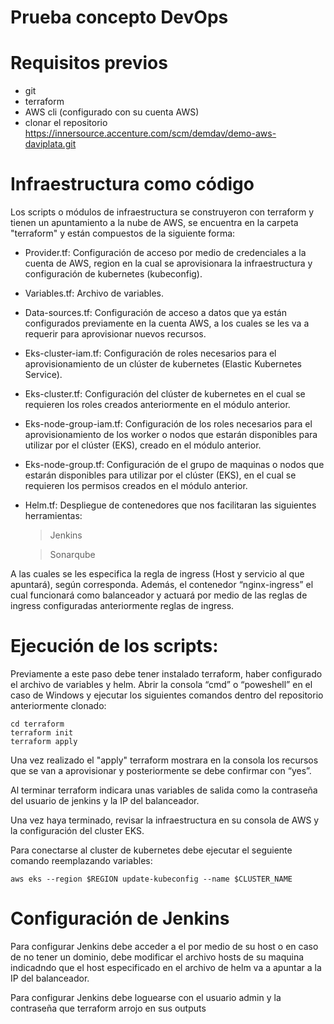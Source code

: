 # Prueba concepto DevOps
# Requisitos previos
- git
- terraform
- AWS cli (configurado con su cuenta AWS)
- clonar el repositorio https://innersource.accenture.com/scm/demdav/demo-aws-daviplata.git

# Infraestructura como código

Los scripts o módulos de infraestructura se construyeron con terraform y tienen un apuntamiento a la nube de AWS, se encuentra en la carpeta "terraform" y están compuestos de la siguiente forma:

  -	Provider.tf: Configuración de acceso por medio de credenciales a la cuenta de AWS, region en la cual se aprovisionara la                 infraestructura y configuración de kubernetes (kubeconfig).

  -	Variables.tf: Archivo de variables.

  -	Data-sources.tf: Configuración de acceso a datos que ya están configurados previamente en la cuenta AWS, a los cuales se les va a     requerir para aprovisionar nuevos recursos.

  -	Eks-cluster-iam.tf: Configuración de roles necesarios para el aprovisionamiento de un clúster de kubernetes (Elastic Kubernetes       Service).

  -	Eks-cluster.tf: Configuración del clúster de kubernetes en el cual se requieren los roles creados anteriormente en el módulo           anterior.

  -	Eks-node-group-iam.tf: Configuración de los roles necesarios para el aprovisionamiento de los worker o nodos que estarán disponibles   para utilizar por el clúster (EKS), creado en el módulo anterior.

  -	Eks-node-group.tf: Configuración de el grupo de maquinas o nodos que estarán disponibles para utilizar por el clúster (EKS), en el     cual se requieren los permisos creados en el módulo anterior.

  -	Helm.tf: Despliegue de contenedores que nos facilitaran las siguientes herramientas:
  
      > Jenkins
      
      > Sonarqube
      
  A las cuales se les especifica la regla de ingress (Host y servicio al que apuntará), según corresponda.
  Además, el contenedor “nginx-ingress” el cual funcionará como balanceador y actuará por medio de las reglas de ingress configuradas     anteriormente reglas de ingress.

# Ejecución de los scripts: 
Previamente a este paso debe tener instalado terraform, haber configurado el archivo de variables y helm.
Abrir la consola “cmd” o “poweshell” en el caso de Windows y ejecutar los siguientes comandos dentro del repositorio anteriormente clonado:

    cd terraform
    terraform init
    terraform apply
    
Una vez realizado el "apply" terraform mostrara en la consola los recursos que se van a aprovisionar y posteriormente se debe confirmar con “yes”.

Al terminar terraform indicara unas variables de salida como la contraseña del usuario de jenkins y la IP del balanceador.

Una vez haya terminado, revisar la infraestructura en su consola de AWS y la configuración del cluster EKS.

Para conectarse al cluster de kubernetes debe ejecutar el seguiente comando reemplazando variables:

    aws eks --region $REGION update-kubeconfig --name $CLUSTER_NAME

# Configuración de Jenkins

Para configurar Jenkins debe acceder a el por medio de su host o en caso de no tener un dominio, debe modificar el archivo hosts de su maquina indicadndo que el host especificado en el archivo de helm va a apuntar a la IP del balanceador.




Para configurar Jenkins debe loguearse con el usuario admin y la contraseña que terraform arrojo en sus outputs


